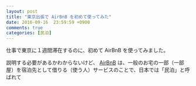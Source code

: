 ```yaml
---
layout: post
title: "東京出張で AirBnB を初めて使ってみた"
date: 2016-09-16  23:59:59 +0900
comments: true
categories: [民泊]
---
```

仕事で東京に１週間滞在するのに、初めて AirBnB を使ってみました。

<!--more-->

説明する必要があるかわからないけど、 [AirBnB](https://www.airbnb.jp/) は、一般のお宅の一部（一部屋）を宿泊先として借りる（使う人）サービスのことで、日本では「民泊」と呼ばれて
